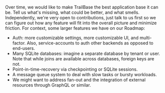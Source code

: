 Over time, we would like to make TrailBase the best application base it can be.
Tell us what's missing, what could be better, and what smells.
Independently, we're very open to contributions, just talk to us first so we
can figure out how any feature will fit into the overall picture and minimize
friction.
For context, some larger features we have on our Roadmap:

- Auth: more customizable settings, more customizable UI, and multi-factor.
  Also, service-accounts to auth other backends as opposed to end-users.
- Many SQLite databases: imagine a separate database by tenant or user. Note
  that while joins are available across databases, foreign keys are not.
- Point-in-time-recovery via checkpointing or SQLite sessions.
- A message queue system to deal with slow tasks or bursty workloads.
- We might want to address fan-out and the integration of external resources
  through GraphQL or similar.
